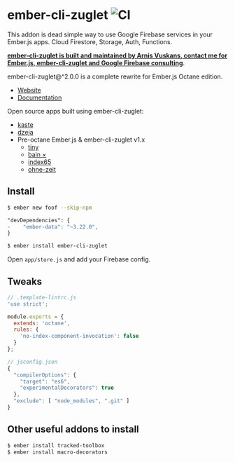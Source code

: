 # ember-cli-zuglet ![CI](https://github.com/ampatspell/ember-cli-zuglet/workflows/CI/badge.svg)

This addon is dead simple way to use Google Firebase services in your Ember.js apps. Cloud Firestore, Storage, Auth, Functions.

**[ember-cli-zuglet is built and maintained by Arnis Vuskans, contact me for Ember.js, ember-cli-zuglet and Google Firebase consulting](https://www.amateurinmotion.com/)**.

ember-cli-zuglet@^2.0.0 is a complete rewrite for Ember.js Octane edition.

* [Website](https://www.ember-cli-zuglet.com/)
* [Documentation](https://www.ember-cli-zuglet.com/docs)

Open source apps built using ember-cli-zuglet:

* [kaste](https://github.com/ampatspell/kaste)
* [dzeja](https://github.com/ampatspell/dzeja)
* Pre-octane Ember.js & ember-cli-zuglet v1.x
  * [tiny](http://github.com/ampatspell/tiny)
  * [bain ×](https://getbain.com/)
  * [index65](https://github.com/ampatspell/index65)
  * [ohne-zeit](https://github.com/ampatspell/ohne-zeit)

## Install

``` bash
$ ember new foof --skip-npm
```

``` diff
"devDependencies": {
-    "ember-data": "~3.22.0",
}
```

``` bash
$ ember install ember-cli-zuglet
```

Open `app/store.js` and add your Firebase config.

## Tweaks

``` javascript
// .template-lintrc.js
'use strict';

module.exports = {
  extends: 'octane',
  rules: {
    'no-index-component-invocation': false
  }
};
```

``` javascript
// jsconfig.json
{
  "compilerOptions": {
    "target": "es6",
    "experimentalDecorators": true
  },
  "exclude": [ "node_modules", ".git" ]
}
```

## Other useful addons to install

``` bash
$ ember install tracked-toolbox
$ ember install macro-decorators
```
